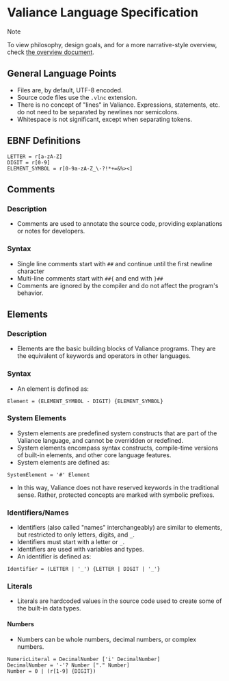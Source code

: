 # Valiance Language Specification

> [!NOTE]
> To view philosophy, design goals, and for a more narrative-style
> overview, check [the overview document](overview.md).

## General Language Points

* Files are, by default, UTF-8 encoded.
* Source code files use the `.vlnc` extension.
* There is no concept of "lines" in Valiance. Expressions, statements,
  etc. do not need to be separated by newlines nor semicolons.
* Whitespace is not significant, except when separating tokens.

## EBNF Definitions

```ebnf
LETTER = r[a-zA-Z]
DIGIT = r[0-9]
ELEMENT_SYMBOL = r[0-9a-zA-Z_\-?!*+=&%><]
```

## Comments

### Description

* Comments are used to annotate the source code, providing
  explanations or notes for developers.

### Syntax

* Single line comments start with `##` and continue until the first
  newline character
* Multi-line comments start with `##{` and end with `}##`
* Comments are ignored by the compiler and do not affect the program's
  behavior.

## Elements

### Description

* Elements are the basic building blocks of Valiance programs. They
  are the equivalent of keywords and operators in other languages.

### Syntax

* An element is defined as:

```ebnf
Element = (ELEMENT_SYMBOL - DIGIT) {ELEMENT_SYMBOL}
```

### System Elements

* System elements are predefined system constructs that are part of the Valiance
  language, and cannot be overridden or redefined.
* System elements encompass syntax constructs, compile-time versions
  of built-in elements, and other core language features.
* System elements are defined as:

```ebnf
SystemElement = '#' Element
```

* In this way, Valiance does not have reserved keywords in the traditional
  sense. Rather, protected concepts are marked with symbolic prefixes.

### Identifiers/Names

* Identifiers (also called "names" interchangeably) are similar
  to elements, but restricted to only letters, digits, and `_`.
* Identifiers must start with a letter or `_`.
* Identifiers are used with variables and types.
* An identifier is defined as:

```ebnf
Identifier = (LETTER | '_') {LETTER | DIGIT | '_'}
```

### Literals

* Literals are hardcoded values in the source code used to create
  some of the built-in data types.

#### Numbers

* Numbers can be whole numbers, decimal numbers, or complex numbers.

```ebnf
NumericLiteral = DecimalNumber ['i' DecimalNumber]
DecimalNumber = '-'? Number ["." Number]
Number = 0 | (r[1-9] {DIGIT})
```